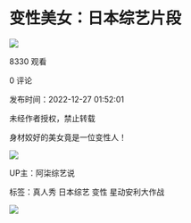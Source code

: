 # 变性美女：日本综艺片段

![](//i1.hdslb.com/bfs/archive/3d66ce5c5e56c3fe8dc2d73b6972aa9f5cc1b98c.jpg@100w_100h_1c.webp)

8330 观看

0 评论

发布时间：2022-12-27 01:52:01

未经作者授权，禁止转载

身材姣好的美女竟是一位变性人！

![](//i0.hdslb.com/bfs/face/7dae438b94582fb62cb2ecd058619ab34764e90b.jpg@96w.webp)

UP主：阿柒综艺说

标签：真人秀 日本综艺 变性 星动安利大作战

![](//i1.hdslb.com/bfs/archive/3d66ce5c5e56c3fe8dc2d73b6972aa9f5cc1b98c.jpg@518w_290h_1c_!web-video-share-cover.webp)
